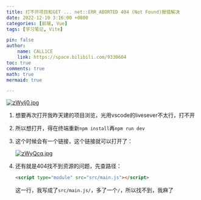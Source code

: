 ```yaml
---
title: 打不开项目和GET ... net::ERR_ABORTED 404 (Not Found)报错解决
date: 2022-12-10 3:16:00 +0800
categories: [前端, Vue]
tags: [学习笔记, Vite]

pin: false
author: 
    name: CALL1CE
    link: https://space.bilibili.com/9330604
toc: true
comments: true
math: true
mermaid: true

---
```


[![zWylj0.jpg](https://s1.ax1x.com/2022/12/10/zWylj0.jpg)](https://imgse.com/i/zWylj0)

1. 想要再次打开我昨天建的项目浏览，光用vscode的livesever不太行，打不开

2. 所以想打开，得在终端重新`npm install`再`npm run dev`

3. 这个时候会有一个链接，这个链接就可以打开了：
   
   [![zWyQcq.jpg](https://s1.ax1x.com/2022/12/10/zWyQcq.jpg)](https://imgse.com/i/zWyQcq)

4. 还有就是404找不到资源的问题，先查路径：
   
   ```html
   <script type="module" src="src/main.js"></script>
   ```
   
   这一行，我写成了`src/main.js/`，多了一个`/`，所以找不到，我麻了
